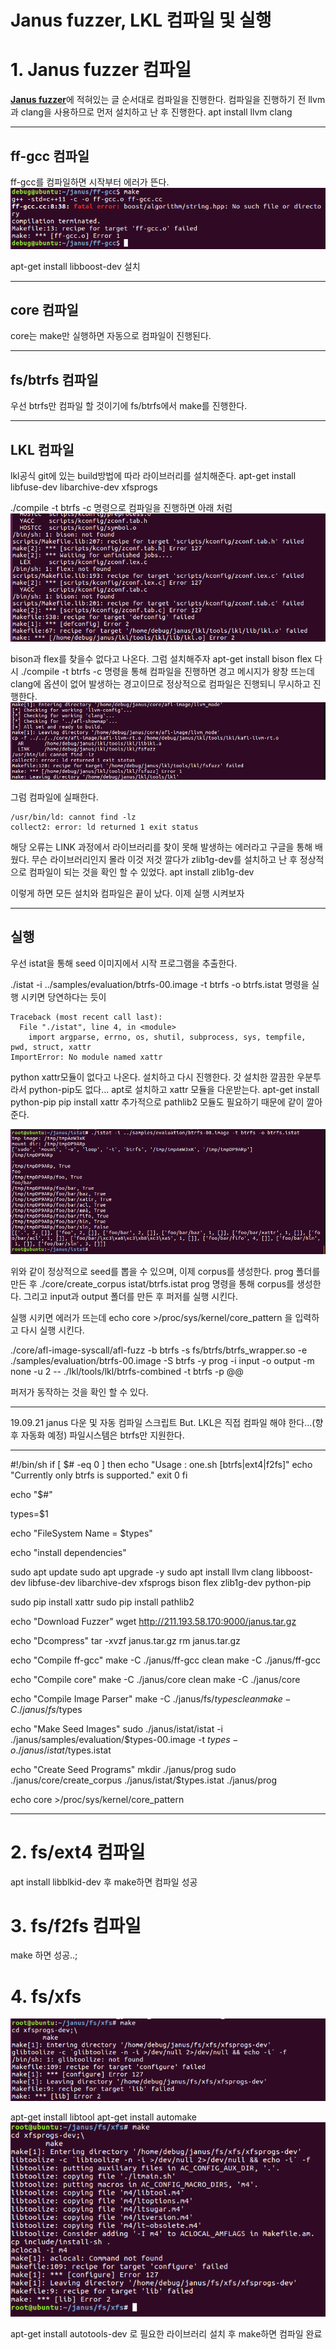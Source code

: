 Janus fuzzer, LKL 컴파일 및 실행
======================
# 1. Janus fuzzer 컴파일

[**Janus fuzzer**](https://github.com/sslab-gatech/janus/blob/master/README.md)에 적혀있는 글 순서대로 컴파일을 진행한다.
컴파일을 진행하기 전 llvm과 clang을 사용하므로 먼저 설치하고 난 후 진행한다.
apt install llvm clang
****
## ff-gcc 컴파일
ff-gcc를 컴파일하면 시작부터 에러가 뜬다.
![bitmap](./img/fferr.png)

apt-get install libboost-dev 설치
****
## core 컴파일
core는 make만 실행하면 자동으로 컴파일이 진행된다.
****
## fs/btrfs 컴파일
우선 btrfs만 컴파일 할 것이기에 fs/btrfs에서 make를 진행한다.

****
## LKL 컴파일
lkl공식 git에 있는 build방법에 따라 라이브러리를 설치해준다.
apt-get install libfuse-dev libarchive-dev xfsprogs

./compile -t btrfs -c 명령으로 컴파일을 진행하면 아래 처럼
![bitmap](./img/lklerr.png)

bison과 flex를 찾을수 없다고 나온다. 그럼 설치해주자
apt-get install bison flex
다시 ./compile -t btrfs -c 명령을 통해 컴파일을 진행하면 경고 메시지가 왕창 뜨는데 clang에 옵션이 없어 발생하는 경고이므로 정상적으로 컴파일은 진행되니 무시하고 진행한다.
![bitmap](./img/lklerr2.png)

그럼 컴파일에 실패한다.
```
/usr/bin/ld: cannot find -lz
collect2: error: ld returned 1 exit status
```
해당 오류는 LINK 과정에서 라이브러리를 찾이 못해 발생하는 에러라고 구글을 통해 배웠다.
무슨 라이브러리인지 몰라 이것 저것 깔다가 zlib1g-dev를 설치하고 난 후 정상적으로 컴파일이 되는 것을 확인 할 수 있었다.
apt install zlib1g-dev

이렇게 하면 모든 설치와 컴파일은 끝이 났다.
이제 실행 시켜보자
****
## 실행
우선 istat을 통해 seed 이미지에서 시작 프로그램을 추출한다.

./istat -i ../samples/evaluation/btrfs-00.image -t btrfs -o btrfs.istat 명령을 실행 시키면 당연하다는 듯이
```
Traceback (most recent call last):
  File "./istat", line 4, in <module>
    import argparse, errno, os, shutil, subprocess, sys, tempfile, pwd, struct, xattr
ImportError: No module named xattr
```
python xattr모듈이 없다고 나온다. 설치하고 다시 진행한다.
갓 설치한 깔끔한 우분투라서 python-pip도 없다... apt로 설치하고 xattr 모듈을 다운받는다.
apt-get install python-pip
pip install xattr
추가적으로 pathlib2 모듈도 필요하기 때문에 같이 깔아 준다.

![bitmap](./img/seed.png)

위와 같이 정상적으로 seed를 뽑을 수 있으며, 이제 corpus를 생성한다.
prog 폴더를 만든 후
./core/create_corpus istat/btrfs.istat prog 명령을 통해 corpus를 생성한다.
그리고 input과 output 폴더를 만든 후 퍼저를 실행 시킨다.

실행 시키면 에러가 뜨는데
echo core >/proc/sys/kernel/core_pattern 을 입력하고 다시 실행 시킨다.

 ./core/afl-image-syscall/afl-fuzz -b btrfs -s fs/btrfs/btrfs_wrapper.so -e ./samples/evaluation/btrfs-00.image -S btrfs -y prog -i input -o output -m none -u 2 -- ./lkl/tools/lkl/btrfs-combined -t btrfs -p @@

퍼저가 동작하는 것을 확인 할 수 있다.

****
19.09.21
janus 다운 및 자동 컴파일 스크립트 But. LKL은 직접 컴파일 해야 한다...(향후 자동화 예정)
파일시스템은 btrfs만 지원한다.
****
#!/bin/sh
if [ $# -eq 0 ]
then
	echo "Usage : one.sh [btrfs|ext4|f2fs]"
	echo "Currently only btrfs is supported."
	exit 0
fi

echo "$#"

types=$1

echo "FileSystem Name = $types"

echo "install dependencies"

sudo apt update
sudo apt upgrade -y
sudo apt install llvm clang libboost-dev libfuse-dev libarchive-dev xfsprogs bison flex zlib1g-dev python-pip

sudo pip install xattr
sudo pip install pathlib2

echo "Download Fuzzer"
wget http://211.193.58.170:9000/janus.tar.gz

echo "Dcompress"
tar -xvzf janus.tar.gz
rm janus.tar.gz


echo "Compile ff-gcc"
make -C ./janus/ff-gcc clean
make -C ./janus/ff-gcc

echo "Compile core"
make -C ./janus/core clean
make -C ./janus/core

echo "Compile Image Parser"
make -C ./janus/fs/$types clean
make -C ./janus/fs/$types


echo "Make Seed Images"
sudo ./janus/istat/istat -i ./janus/samples/evaluation/$types-00.image -t $types -o ./janus/istat/$types.istat 

echo "Create Seed Programs"
mkdir ./janus/prog
sudo ./janus/core/create_corpus ./janus/istat/$types.istat ./janus/prog

echo core >/proc/sys/kernel/core_pattern
****
# 2. fs/ext4 컴파일
apt install libblkid-dev 후 make하면 컴파일 성공

# 3. fs/f2fs 컴파일
make 하면 성공..;

# 4. fs/xfs
![bitmap](./img/xfserr1.png)

apt-get install libtool
apt-get install automake
![bitmap](./img/xfserr2.png)

apt-get install autotools-dev 로 필요한 라이브러리 설치 후 make하면 컴파일 완료
